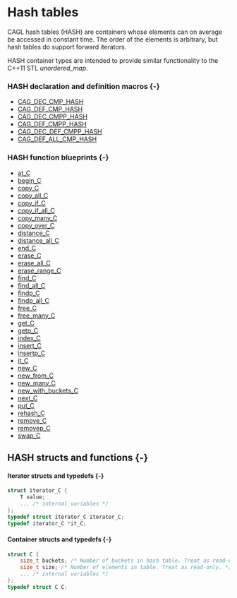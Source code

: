 # Hash tables

CAGL hash tables (HASH) are containers whose elements can on average be accessed in constant time. The order of the elements is arbitrary, but hash tables do support forward iterators.

HASH container types are intended to provide similar functionality to the C++11 STL *unordered_map*.

### HASH declaration and definition macros {-}

- [CAG_DEC_CMP_HASH](#cag_dec_cmp_hash)
- [CAG_DEF_CMP_HASH](#cag_def_cmp_hash)
- [CAG_DEC_CMPP_HASH](#cag_dec_cmpp_hash)
- [CAG_DEF_CMPP_HASH](#cag_def_cmpp_hash)
- [CAG_DEC_DEF_CMPP_HASH](#cag_dec_def_cmpp_hash)
- [CAG_DEF_ALL_CMP_HASH](#cag_def_all_cmp_hash)

### HASH function blueprints {-}

- [at_C](#at_C-adhst)
- [begin_C](#begin_C-adhst)
- [copy_C](#copy_C-adhst)
- [copy_all_C](#copy_all_C-adhst)
- [copy_if_C](#copy_if_C-adhst)
- [copy_if_all_C](#copy_if_all_C-adhst)
- [copy_many_C](#copy_many_C-adhst)
- [copy_over_C](#copy_over_C-adhst)
- [distance_C](#distance_C-adhst)
- [distance_all_C](#distance_all_C-adhst)
- [end_C](#end_C-adhst)
- [erase_C](#erase_C-adht)
- [erase_all_C](#erase_all_C-adhst)
- [erase_range_C](#erase_range_C-adhst)
- [find_C](#find_C-adhst)
- [find_all_C](#find_all_C-adhst)
- [findp_C](#findp_C-adhst)
- [findp_all_C](#findp_all_C-adhst)
- [free_C](#free_C-adhst)
- [free_many_C](#free_many_C-adhst)
- [get_C](#get_C-ht)
- [getp_C](#getp_C-ht)
- [index_C](#index_C-adhst)
- [insert_C](#insert_C-adht)
- [insertp_C](#insertp_C-adht)
- [it_C](#it_C-adhst)
- [new_C](#new_C-adhst)
- [new_from_C](#new_from_C-adhst)
- [new_many_C](#new_many_C-adhst)
- [new_with_buckets_C](#new_with_buckets_C-h)
- [next_C](#next_C-adhst)
- [put_C](#put_C-adhst)
- [rehash_C](#rehash_C-h)
- [remove_C](#remove_C-ht)
- [removep_C](#removep_C-h)
- [swap_C](#swap_C-adhst)


## HASH structs and functions {-}

#### Iterator structs and typedefs {-}

```C
struct iterator_C {
    T value;
    ... /* internal variables */
};
typedef struct iterator_C iterator_C;
typedef iterator_C *it_C;
```

#### Container structs and typedefs {-}

```C
struct C {
    size_t buckets; /* Number of buckets in hash table. Treat as read-only */
    size_t size; /* Number of elements in table. Treat as read-only. */
    ... /* internal variables */
};
typedef struct C C;
```
